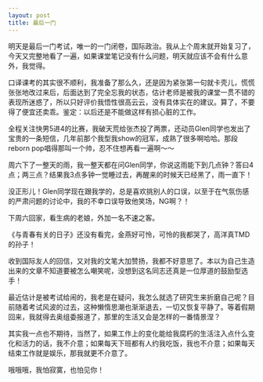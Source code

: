 ```yaml
---
layout: post
title: 最后一门
---
```


明天是最后一门考试，唯一的一门闭卷，国际政治。我从上个周末就开始复习了，今天又完整地看了一遍，如果课堂笔记没有什么问题，明天就应该不会有什么意外，我觉得。

口译课考的其实很不顺利，我准备了那么久，还是因为紧张第一句就卡壳儿，慌慌张张地改过来后，后面达到了完全忘我的状态，估计老师是被我的课堂一贯不错的表现所迷惑了，所以只好评价我悟性很高云云，没有具体实在的建议。算了，不要得了便宜还卖乖。鉴定：以后还是不能做这样有损心脏的工作。

全程关注快男5进4的比赛，我破天荒给张杰投了两票，还动员Glen同学也发出了宝贵的一条短信，几年前那个我型我show的冠军，成熟了很多啊哈哈。那段reborn pop唱得那叫一个帅，忍不住想再看一遍啊～～

周六下了一整天的雨，我一整天都在问Glen同学，你说这雨能下到几点钟？答曰4点；两三点？结果我3点多钟一觉睡过去，再醒来的时候天已经黑了，雨一直下！

没正形儿！Glen同学现在跟我学的，总是喜欢挑别人的口误，以至于在气氛伤感的严肃问题的讨论中，我的不幸口误导致他笑场，NG啊？！

下周六回家，看生病的老娘，外加一名不速之客。

《与青春有关的日子》还没有看完，金燕好可怜，可怜的我都哭了，高洋真TMD的孙子！

收到国际友人的回信，又对我的文笔大加赞扬，我都不好意思了。本以为自己生造出来的文章不知道要被怎么嘲笑呢，没想到这名同志还真是一位厚道的鼓励型选手！

最近估计是被考试给闹的，我老是在疑问，我怎么就选了研究生来折磨自己呢？目前随着考试风波的过去，这种懒惰思潮也渐渐退去，一切又恢复平静了。等着假期回来，我就得去奥组委报道了，那里的生活又会是怎样的一番情景涅？

其实我一点也不期待，当然了，如果工作上的变化能给我腐朽的生活注入点什么变化和活力的话，我不介意；如果每天下班都有人约我吃饭，我也不介意；如果每天结束工作就是娱乐，那我就更不介意了。

哦哦哦，我怕寂寞，也怕见你！
